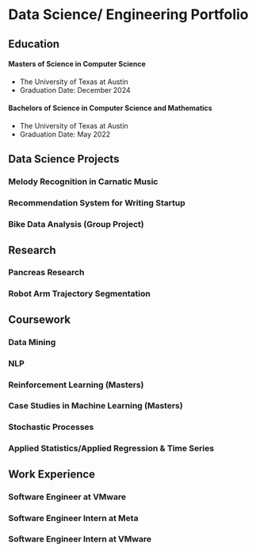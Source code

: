 # Data Science/ Engineering Portfolio

## Education
#### Masters of Science in Computer Science 
- The University of Texas at Austin 
- Graduation Date: December 2024

#### Bachelors of Science in Computer Science and Mathematics
- The University of Texas at Austin
- Graduation Date: May 2022

## Data Science Projects

### Melody Recognition in Carnatic Music

### Recommendation System for Writing Startup

### Bike Data Analysis (Group Project)


## Research

### Pancreas Research

### Robot Arm Trajectory Segmentation 

## Coursework

### Data Mining

### NLP 

### Reinforcement Learning (Masters)


### Case Studies in Machine Learning (Masters)

### Stochastic Processes


### Applied Statistics/Applied Regression & Time Series


## Work Experience

### Software Engineer at VMware

### Software Engineer Intern at Meta

### Software Engineer Intern at VMware




